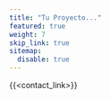 ```yaml
---
title: "Tu Proyecto..."
featured: true
weight: 7
skip_link: true
sitemap:
  disable: true
---
```



{{<contact_link>}}
